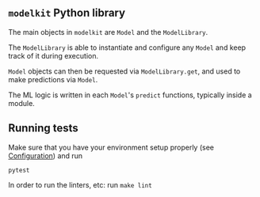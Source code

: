 ## `modelkit` Python library

The main objects in `modelkit` are `Model` and the `ModelLibrary`.

The `ModelLibrary` is able to instantiate and configure any `Model`
and keep track of it during execution. 

`Model` objects can then be requested via `ModelLibrary.get`,
 and used to make predictions via `Model`.

The ML logic is written in each `Model`'s `predict` functions, typically inside a module.

## Running tests

Make sure that you have your environment setup properly (see [Configuration](../configuration.md)) and run

```
pytest
```

In order to run the linters, etc: run `make lint`
